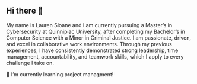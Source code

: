 ## Hi there 👋

My name is Lauren Sloane and I am currently pursuing a Master’s in Cybersecurity at Quinnipiac University, after completing my Bachelor’s in Computer Science with a Minor in Criminal Justice. I am passionate, driven, and excel in collaborative work environments. Through my previous experiences, I have consistently demonstrated strong leadership, time management, accountability, and teamwork skills, which I apply to every challenge I take on.

🌱 I’m currently learning project managment!
<!--
**sloanelauren/sloanelauren** is a ✨ _special_ ✨ repository because its `README.md` (this file) appears on your GitHub profile.

Here are some ideas to get you started:

- 🔭 I’m currently working on ...
- 🌱 I’m currently learning ...
- 👯 I’m looking to collaborate on ...
- 🤔 I’m looking for help with ...
- 💬 Ask me about ...
- 📫 How to reach me: ...
- 😄 Pronouns: ...
- ⚡ Fun fact: ...
-->
